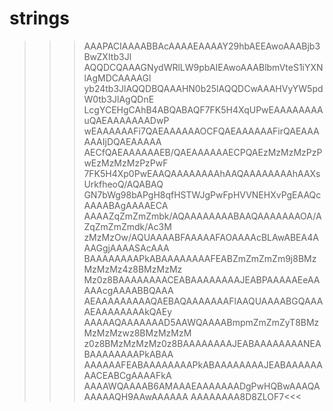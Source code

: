 # strings

>>>AAAPACIAAAABBAcAAAAEAAAAY29hbAEEAwoAAABjb3BwZXItb3Jl
AQQDCQAAAGNydWRlLW9pbAIEAwoAAABlbmVteS1iYXNlAgMDCAAAAGl
yb24tb3JlAQQDBQAAAHN0b25lAQQDCwAAAHVyYW5pdW0tb3JlAgQDnE
LcgYCEHgCAhB4ABQABAQF7FK5H4XqUPwEAAAAAAAAuQAEAAAAAAADwP
wEAAAAAAFi7QAEAAAAAAOCFQAEAAAAAAFirQAEAAAAAAIjDQAEAAAAA
AECfQAEAAAAAAEB/QAEAAAAAAECPQAEzMzMzMzPzPwEzMzMzMzPzPwF
7FK5H4Xp0PwEAAQAAAAAAAAhAAQAAAAAAAAhAAXsUrkfheoQ/AQABAQ
GN7bWg98bAPgH8qfHSTWJgPwFpHVVNEHXvPgEAAQcAAAABAgAAAAECA
AAAAZqZmZmZmbk/AQAAAAAAAABAAQAAAAAAAOA/AZqZmZmZmdk/Ac3M
zMzMzOw/AQUAAAABFAAAAAFAOAAAAcBLAwABEA4AAAGgjAAAASAcAAA
BAAAAAAAAPkABAAAAAAAAFEABZmZmZmZm9j8BMzMzMzMz4z8BMzMzMz
Mz0z8BAAAAAAAACEABAAAAAAAAJEABPAAAAAEeAAAAAcgAAAABBQAAA
AEAAAAAAAAAQAEBAQAAAAAAAFlAAQUAAAABGQAAAAEAAAAAAAAkQAEy
AAAAAQAAAAAAAD5AAWQAAAABmpmZmZmZyT8BMzMzMzMzwz8BMzMzMzM
z0z8BMzMzMzMz0z8BAAAAAAAAJEABAAAAAAAANEABAAAAAAAAPkABAA
AAAAAAFEABAAAAAAAAPkABAAAAAAAAJEABAAAAAAAACEABCgAAAAFkA
AAAAWQAAAAB6AMAAAEAAAAAAADgPwHQBwAAAQAAAAAAQH9AAwAAAAAA
AAAAAAAA8D8ZLOF7<<<
